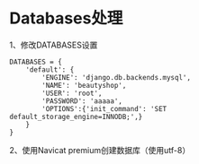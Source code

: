 # Databases处理

1、修改DATABASES设置

```
DATABASES = {
    'default': {
        'ENGINE': 'django.db.backends.mysql',
        'NAME': 'beautyshop',
        'USER': 'root',
        'PASSWORD': 'aaaaa',
        'OPTIONS':{'init_command': 'SET default_storage_engine=INNODB;',}
    }
}
```

2、使用Navicat premium创建数据库（使用utf-8）
